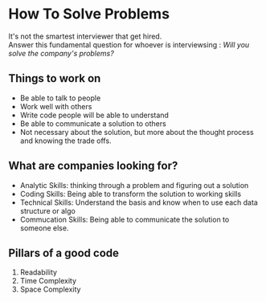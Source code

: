 # How To Solve Problems

It's not the smartest interviewer that get hired.  
Answer this fundamental question for whoever is interviewsing : _Will you solve the company's problems?_

## Things to work on

- Be able to talk to people
- Work well with others
- Write code people will be able to understand
- Be able to communicate a solution to others
- Not necessary about the solution, but more about the thought process and knowing the trade offs.

## What are companies looking for?

- Analytic Skills: thinking through a problem and figuring out a solution
- Coding Skills: Being able to transform the solution to working skills
- Technical Skills: Understand the basis and know when to use each data structure or algo
- Commucation Skills: Being able to communicate the solution to someone else.

## Pillars of a good code

1. Readability
2. Time Complexity
3. Space Complexity

